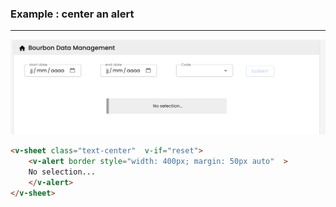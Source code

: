 ### Example : center an alert

---

![](img.png)
````html
<v-sheet class="text-center"  v-if="reset">
    <v-alert border style="width: 400px; margin: 50px auto"  >
    No selection...
    </v-alert>
</v-sheet>
````
